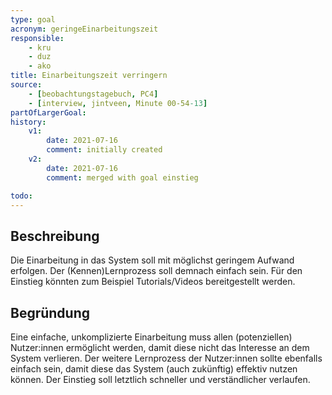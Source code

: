 ```yaml
---
type: goal
acronym: geringeEinarbeitungszeit
responsible: 
    - kru
    - duz
    - ako
title: Einarbeitungszeit verringern
source:
    - [beobachtungstagebuch, PC4]
    - [interview, jintveen, Minute 00-54-13]
partOfLargerGoal:
history:
    v1:
        date: 2021-07-16
        comment: initially created
    v2:
        date: 2021-07-16
        comment: merged with goal einstieg

todo: 
---
```


## Beschreibung

Die Einarbeitung in das System soll mit möglichst geringem Aufwand erfolgen. Der (Kennen)Lernprozess soll demnach einfach sein. Für den Einstieg könnten zum Beispiel Tutorials/Videos bereitgestellt werden.

## Begründung

Eine einfache, unkomplizierte Einarbeitung muss allen (potenziellen) Nutzer:innen ermöglicht werden, damit diese nicht das Interesse an dem System verlieren. Der weitere Lernprozess der Nutzer:innen sollte ebenfalls einfach sein, damit diese das System (auch zukünftig) effektiv nutzen können. Der Einstieg soll letztlich schneller und verständlicher verlaufen.